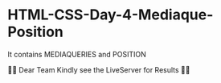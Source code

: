 # HTML-CSS-Day-4-Mediaque-Position
It contains MEDIAQUERIES and POSITION

👀👀 Dear Team Kindly see the LiveServer for Results 👀👀
